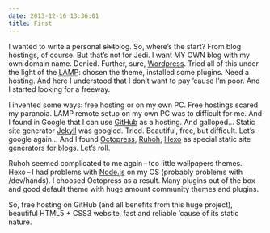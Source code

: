```yaml
---
date: 2013-12-16 13:36:01
title: First
---
```


I wanted to write a personal ~~shit~~blog. So, where’s the start? From blog hostings, of course. But
that’s not for Jedi. I want MY OWN blog with my own domain name. Denied. Further, sure,
[Wordpress](https://wordpress.org). Tried all of this under the light of the
<abbr title="LAMP = Linux, Apache, MySQL, PHP">LAMP</abbr>: chosen the theme, installed some
plugins. Need a hosting. And here I understood that I don’t want to pay ’cause I’m poor. And I
started looking for a freeway.

I invented some ways: free hosting or on my own PC. Free hostings scared my paranoia. LAMP remote
setup on my own PC was to difficult for me. And I found in Google that I can use
[GitHub](https://github.com) as a hosting. And galloped… Static site generator
[Jekyll](https://jekyllrb.com) was googled. Tried. Beautiful, free, but difficult. Let’s google
again… And I found [Octopress](https://octopress.org), [Ruhoh](https://github.com/ruhoh/ruhoh.rb),
[Hexo](https://hexo.io) as special static site generators for blogs. Let’s roll.

Ruhoh seemed complicated to me again – too little ~~wallpapers~~ themes. Hexo – I had problems with
[Node.js](https://nodejs.org) on my OS (probably problems with /dev/hands). I choosed Octopress as a
result. Many plugins out of the box and good default theme with huge amount community themes and
plugins.

So, free hosting on GitHub (and all benefits from this huge project), beautiful HTML5 + CSS3
website, fast and reliable ’cause of its static nature.
